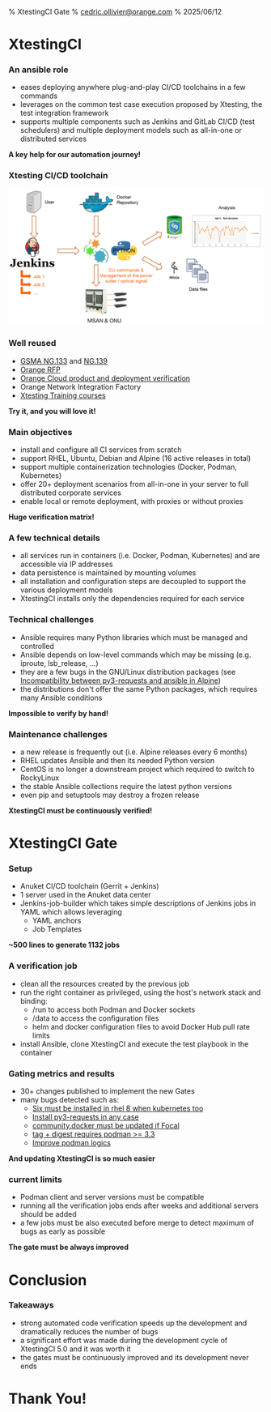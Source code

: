 % XtestingCI Gate
% <cedric.ollivier@orange.com>
% 2025/06/12

# XtestingCI

### An ansible role

- eases deploying anywhere plug-and-play CI/CD toolchains in a few commands
- leverages on the common test case execution proposed by Xtesting, the
  test integration framework
- supports multiple components such as Jenkins and GitLab CI/CD (test
  schedulers) and multiple deployment models such as all-in-one or distributed
  services

**A key help for our automation journey!**

### Xtesting CI/CD toolchain

![](ftth.png)


### Well reused

  - [GSMA NG.133](https://www.gsma.com/newsroom/wp-content/uploads/NG.133-v2.0-11.pdf) and
    [NG.139](https://docs.anuket.io/projects/RA2/en/stable-quinnipiac/chapters/chapter06.html)
  - [Orange RFP](https://www.youtube.com/watch?v=YheJ51kbcU8)
  - [Orange Cloud product and deployment verification](https://www.youtube.com/watch?v=YheJ51kbcU8)
  - Orange Network Integration Factory
  - [Xtesting Training courses](https://www.linkedin.com/pulse/learn-xtesting-using-interactive-browser-based-labs-c%C3%A9dric-ollivier)

**Try it, and you will love it!**


### Main objectives

- install and configure all CI services from scratch
- support RHEL, Ubuntu, Debian and Alpine (16 active releases in total)
- support multiple containerization technologies (Docker, Podman, Kubernetes)
- offer 20+ deployment scenarios from all-in-one in your server to full
  distributed corporate services
- enable local or remote deployment, with proxies or without proxies

**Huge verification matrix!**

### A few technical details

- all services run in containers (i.e. Docker, Podman, Kubernetes)
  and are accessible via IP addresses
- data persistence is maintained by mounting volumes
- all installation and configuration steps are decoupled to support the
  various deployment models
- XtestingCI installs only the dependencies required for each service

### Technical challenges

- Ansible requires many Python libraries which must be managed
  and controlled
- Ansible depends on low-level commands which may be missing (e.g. iproute,
  lsb_release, ...)
- they are a few bugs in the GNU/Linux distribution packages (see
  [Incompatibility between py3-requests and ansible in Alpine](https://gitlab.alpinelinux.org/alpine/aports/-/issues/16984))
- the distributions don't offer the same Python packages, which requires many
  Ansible conditions

**Impossible to verify by hand!**

### Maintenance challenges

- a new release is frequently out (i.e. Alpine releases every 6 months)
- RHEL updates Ansible and then its needed Python version 
- CentOS is no longer a downstream project which required to switch to
  RockyLinux
- the stable Ansible collections require the latest python versions
- even pip and setuptools may destroy a frozen release

**XtestingCI must be continuously verified!**

# XtestingCI Gate

### Setup

- Anuket CI/CD toolchain (Gerrit + Jenkins)
- 1 server used in the Anuket data center
- Jenkins-job-builder which takes simple descriptions of Jenkins jobs in YAML
  which allows leveraging
  - YAML anchors
  - Job Templates

**~500 lines to generate 1132 jobs**

### A verification job

- clean all the resources created by the previous job
- run the right container as privileged, using the host's network stack and
  binding:
  - /run to access both Podman and Docker sockets
  - /data to access the configuration files
  - helm and docker configuration files to avoid Docker Hub pull rate limits
- install Ansible, clone XtestingCI and execute the test playbook in the
  container

### Gating metrics and results

- 30+ changes published to implement the new Gates
- many bugs detected such as:
  - [Six must be installed in rhel 8 when kubernetes too](https://github.com/collivier/ansible-role-xtesting/commit/934ecc2d0f7ce1c53fb863246f01c9a0dd53e803)
  - [Install py3-requests in any case](https://github.com/collivier/ansible-role-xtesting/commit/40b5b0b17bc23dc897fbf50e221fe9f6acd73506)
  - [community.docker must be updated if Focal](https://github.com/collivier/ansible-role-xtesting/commit/157134bbed7c32e15b96a3d3ba359adde97e3089)
  - [tag + digest requires podman >= 3.3](https://github.com/collivier/ansible-role-xtesting/commit/ff9fb53d5df862aa22fa9235e9ba24a040be07fa)
  - [Improve podman logics](https://github.com/collivier/ansible-role-xtesting/commit/44844e64080a11f3d057f459a89e54a52c8b3280)

**And updating XtestingCI is so much easier**

### current limits

- Podman client and server versions must be compatible
- running all the verification jobs ends after weeks and additional servers
  should be added
- a few jobs must be also executed before merge to detect maximum of bugs as
  early as possible

**The gate must be always improved**

# Conclusion

### Takeaways

- strong automated code verification speeds up the development and
  dramatically reduces the number of bugs
- a significant effort was made during the development cycle of
  XtestingCI 5.0 and it was worth it
- the gates must be continuously improved and its development never ends

# Thank You!
